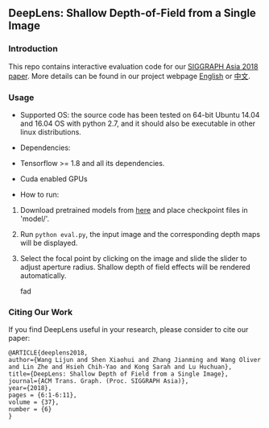 ## DeepLens: Shallow Depth-of-Field from a Single Image

### Introduction
This repo contains interactive evaluation code for our [SIGGRAPH Asia 2018 paper](https://arxiv.org/abs/1810.08100). 
More details can be found in our project webpage [English](https://scott89.github.io/deeplens/DeepLens.html) or [中文](https://scott89.github.io/DeepLens_zh/DeepLens.html).

### Usage

* Supported OS: the source code has been tested on 64-bit Ubuntu 14.04 and 16.04 OS with python 2.7, and it should also be executable in other linux distributions.

* Dependencies: 
 * Tensorflow >= 1.8 and all its dependencies. 
 * Cuda enabled GPUs

* How to run: 
 1. Download pretrained models from [here](http://pan.dlut.edu.cn/share?id=tuvjqqshhgyu) and place checkpoint files in 'model/'.
 2. Run `python eval.py`, the input image and the corresponding depth maps will be displayed.
 3. Select the focal point by clicking on the image and slide the slider to adjust aperture radius. Shallow depth of field effects will be rendered automatically.

    fad

### Citing Our Work


If you find DeepLens useful in your research, please consider to cite our paper:

    @ARTICLE{deeplens2018, 
    author={Wang Lijun and Shen Xiaohui and Zhang Jianming and Wang Oliver and Lin Zhe and Hsieh Chih-Yao and Kong Sarah and Lu Huchuan}, 
    title={DeepLens: Shallow Depth of Field from a Single Image}, 
    journal={ACM Trans. Graph. (Proc. SIGGRAPH Asia)}, 
    year={2018}, 
    pages = {6:1-6:11}, 
    volume = {37}, 
    number = {6} 
    }
